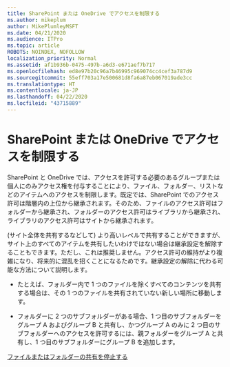 ```yaml
---
title: SharePoint または OneDrive でアクセスを制限する
ms.author: mikeplum
author: MikePlumleyMSFT
ms.date: 04/21/2020
ms.audience: ITPro
ms.topic: article
ROBOTS: NOINDEX, NOFOLLOW
localization_priority: Normal
ms.assetid: af1b936b-0475-497b-a6d3-e671aef7b717
ms.openlocfilehash: ed8e97b20c96a7b46995c969074cc4cef3a787d9
ms.sourcegitcommit: 55eff703a17e500681d8fa6a87eb067019ade3cc
ms.translationtype: HT
ms.contentlocale: ja-JP
ms.lasthandoff: 04/22/2020
ms.locfileid: "43715889"
---
```

# <a name="restrict-access-in-sharepoint-or-onedrive"></a>SharePoint または OneDrive でアクセスを制限する

SharePoint と OneDrive では、アクセスを許可する必要のあるグループまたは個人にのみアクセス権を付与することにより、ファイル、フォルダー、リストなどのアイテムへのアクセスを制限します。既定では、SharePoint でのアクセス許可は階層内の上位から継承されます。そのため、ファイルのアクセス許可はフォルダーから継承され、フォルダーのアクセス許可はライブラリから継承され、ライブラリのアクセス許可はサイトから継承されます。
  
(サイト全体を共有するなどして) より高いレベルで共有することができますが、サイト上のすべてのアイテムを共有したいわけではない場合は継承設定を解除することもできます。ただし、これは推奨しません。アクセス許可の維持がより複雑になり、将来的に混乱を招くことになるためです。継承設定の解除に代わる可能な方法について説明します。
  
- たとえば、フォルダー内で 1 つのファイルを除くすべてのコンテンツを共有する場合は、その 1 つのファイルを共有されていない新しい場所に移動します。
    
- フォルダーに 2 つのサブフォルダーがある場合、1 つ目のサブフォルダーをグループ A およびグループ B と共有し、かつグループ A のみに 2 つ目のサブフォルダーへのアクセスを許可するには、親フォルダーをグループ A と共有し、1 つ目のサブフォルダーにグループ B を追加します。
    
[ファイルまたはフォルダーの共有を停止する](https://go.microsoft.com/fwlink/?linkid=2008861)
  


